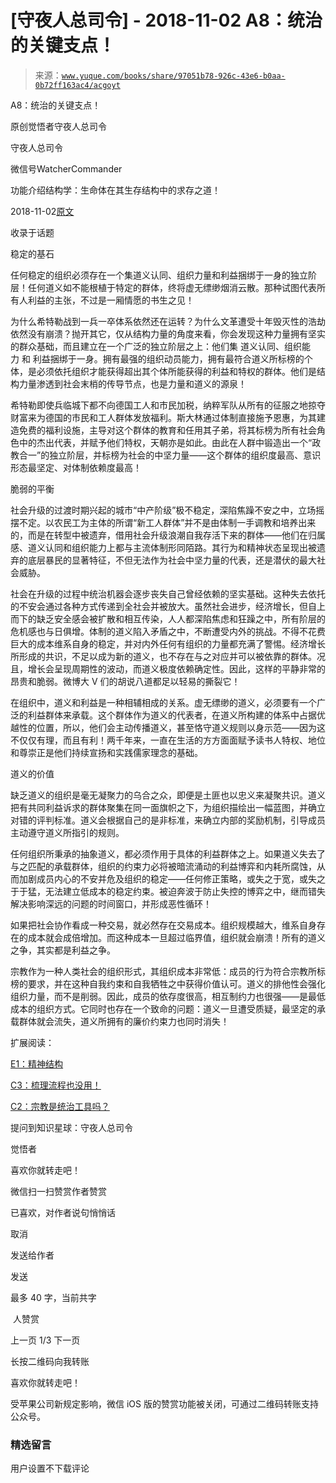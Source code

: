 # [守夜人总司令] - 2018-11-02 A8：统治的关键支点！

> 来源：[`www.yuque.com/books/share/97051b78-926c-43e6-b0aa-0b72ff163ac4/acgoyt`](https://www.yuque.com/books/share/97051b78-926c-43e6-b0aa-0b72ff163ac4/acgoyt)



A8：统治的关键支点！ 

原创觉悟者守夜人总司令 

守夜人总司令 

微信号WatcherCommander 

功能介绍结构学：生命体在其生存结构中的求存之道！ 

2018-11-02[原文](https://mp.weixin.qq.com/s?__biz=MzAxNDk1NjI2Mw==&mid=2247483996&idx=1&sn=c9bc4ea308424074eddfdf68020fc602&chksm=9b8a21d4acfda8c2902216f0de9989ce3d22d440efe7c3bdcc29724308c95969cb124ed257f5&scene=27#wechat_redirect&cpage=464) 

收录于话题 

稳定的基石 

任何稳定的组织必须存在一个集道义认同、组织力量和利益捆绑于一身的独立阶层！任何道义如不能根植于特定的群体，终将虚无缥缈烟消云散。那种试图代表所有人利益的主张，不过是一厢情愿的书生之见！ 

为什么希特勒战到一兵一卒体系依然还在运转？为什么文革遭受十年毁灭性的浩劫依然没有崩溃？抛开其它，仅从结构力量的角度来看，你会发现这种力量拥有坚实的群众基础，而且建立在一个广泛的独立阶层之上：他们集 道义认同、组织能力 和 利益捆绑于一身。拥有最强的组织动员能力，拥有最符合道义所标榜的个体，是必须依托组织才能获得超出其个体所能获得的利益和特权的群体。他们是结构力量渗透到社会末梢的传导节点，也是力量和道义的源泉！ 

希特勒即使兵临城下都不向德国工人和市民加税，纳粹军队从所有的征服之地掠夺财富来为德国的市民和工人群体发放福利。斯大林通过体制直接施予恩惠，为其建造免费的福利设施，主导对这个群体的教育和任用其子弟，将其标榜为所有社会角色中的杰出代表，并赋予他们特权，天朝亦是如此。由此在人群中锻造出一个“政教合一”的独立阶层，并标榜为社会的中坚力量——这个群体的组织度最高、意识形态最坚定、对体制依赖度最高！ 

脆弱的平衡 

社会升级的过渡时期兴起的城市“中产阶级”极不稳定，深陷焦躁不安之中，立场摇摆不定。以农民工为主体的所谓“新工人群体”并不是由体制一手调教和培养出来的，而是在转型中被遗弃，借用社会升级浪潮自我存活下来的群体——他们在归属感、道义认同和组织能力上都与主流体制形同陌路。其行为和精神状态呈现出被遗弃的底层暴民的显著特征，不但无法作为社会中坚力量的代表，还是潜伏的最大社会威胁。 

社会在升级的过程中统治机器会逐步丧失自己曾经依赖的坚实基础。这种失去依托的不安会通过各种方式传递到全社会并被放大。虽然社会进步，经济增长，但自上而下的缺乏安全感会被扩散和相互传染，人人都深陷焦虑和狂躁之中，所有阶层的危机感也与日俱增。体制的道义陷入矛盾之中，不断遭受内外的挑战。不得不花费巨大的成本维系自身的稳定，并对内外任何有组织的力量都充满了警惕。经济增长所形成的共识，不足以成为新的道义，也不存在与之对应并可以被依靠的群体。况且，增长会呈现周期性的波动，而道义极度依赖确定性。因此，这样的平静非常的昂贵和脆弱。微博大 V 们的胡说八道都足以轻易的撕裂它！ 

在组织中，道义和利益是一种相辅相成的关系。虚无缥缈的道义，必须要有一个广泛的利益群体来承载。这个群体作为道义的代表者，在道义所构建的体系中占据优越性的位置，所以，他们会主动传播道义，甚至恪守道义规则以身示范——因为这不仅仅有理，而且有利！两千年来，一直在生活的方方面面赋予读书人特权、地位和尊崇正是他们持续宣扬和实践儒家理念的基础。 

道义的价值 

缺乏道义的组织是毫无凝聚力的乌合之众，即便是土匪也以忠义来凝聚共识。道义把有共同利益诉求的群体聚集在同一面旗帜之下，为组织描绘出一幅蓝图，并确立对错的评判标准。道义会根据自己的是非标准，来确立内部的奖励机制，引导成员主动遵守道义所指引的规则。 

任何组织所秉承的抽象道义，都必须作用于具体的利益群体之上。如果道义失去了与之匹配的承载群体，组织的约束力必将被暗流涌动的利益博弈和内耗所腐蚀，从而加剧成员内心的不安并危及组织的稳定——任何修正策略，或失之于宽，或失之于于猛，无法建立低成本的稳定约束。被迫奔波于防止失控的博弈之中，继而错失解决影响深远的问题的时间窗口，并形成恶性循环！ 

如果把社会协作看成一种交易，就必然存在交易成本。组织规模越大，维系自身存在的成本就会成倍增加。而这种成本一旦超过临界值，组织就会崩溃！所有的道义之争，其实都是利益之争。 

宗教作为一种人类社会的组织形式，其组织成本非常低：成员的行为符合宗教所标榜的要求，并在这种自我约束和自我牺牲之中获得价值认可。道义的排他性会强化组织力量，而不是削弱。因此，成员的依存度很高，相互制约力也很强——是最低成本的组织方式。它同时也存在一个致命的问题：道义一旦遭受质疑，最坚定的承载群体就会流失，道义所拥有的廉价约束力也同时消失！ 

扩展阅读： 

[E1：精神结构](http://mp.weixin.qq.com/s?__biz=MzAxNDk1NjI2Mw==&mid=2247483951&idx=1&sn=b8c11a2ac4777cebb5bb07c2c7fc29cc&chksm=9b8a21a7acfda8b10fcc253606d8b6f2003a333dc022fc89929894fde1c1394a01a4405ac338&scene=21#wechat_redirect) 

[C3：梳理流程也没用！](http://mp.weixin.qq.com/s?__biz=MzAxNDk1NjI2Mw==&mid=2247483989&idx=1&sn=ee70dacfd980f041379d91ae947ece44&chksm=9b8a21ddacfda8cb28bf62d6f53531e8a8ebce2de96396e50ec7e7e144fffe502ec6faee3415&scene=21#wechat_redirect) 

[C2：宗教是统治工具吗？](http://mp.weixin.qq.com/s?__biz=MzAxNDk1NjI2Mw==&mid=2247483901&idx=1&sn=f5d9f8c7bd84370c79adae921351e813&chksm=9b8a2275acfdab63fde093d76ff82e01d0e2fd43ea675f77fd17fd51a15873d4d10499f5338d&scene=21#wechat_redirect) 

提问到知识星球：守夜人总司令  



觉悟者 

喜欢你就转走吧！ 

微信扫一扫赞赏作者赞赏 

已喜欢，对作者说句悄悄话 

取消 

发送给作者 

发送 

最多 40 字，当前共字 

 人赞赏 

上一页 1/3 下一页 

长按二维码向我转账 

喜欢你就转走吧！ 

受苹果公司新规定影响，微信 iOS 版的赞赏功能被关闭，可通过二维码转账支持公众号。 

### 精选留言 

用户设置不下载评论